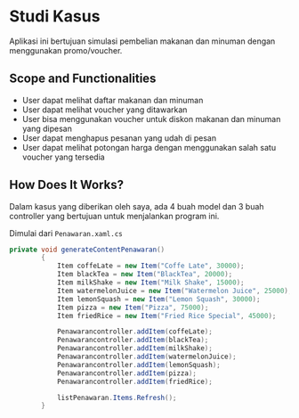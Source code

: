 # Studi Kasus

Aplikasi ini bertujuan simulasi pembelian makanan dan minuman dengan menggunakan promo/voucher.

## Scope and Functionalities

- User dapat melihat daftar makanan dan minuman
- User dapat melihat voucher yang ditawarkan
- User bisa menggunakan voucher untuk diskon makanan dan minuman yang dipesan
- User dapat menghapus pesanan yang udah di pesan
- User dapat melihat potongan harga dengan menggunakan salah satu voucher yang tersedia

## How Does It Works?

Dalam kasus yang diberikan oleh saya, ada 4 buah model dan 3 buah controller yang bertujuan untuk menjalankan program ini.

Dimulai dari `Penawaran.xaml.cs`

```csharp
private void generateContentPenawaran()
        {
            Item coffeLate = new Item("Coffe Late", 30000);
            Item blackTea = new Item("BlackTea", 20000);
            Item milkShake = new Item("Milk Shake", 15000);
            Item watermelonJuice = new Item("Watermelon Juice", 25000);
            Item lemonSquash = new Item("Lemon Squash", 30000);
            Item pizza = new Item("Pizza", 75000);
            Item friedRice = new Item("Fried Rice Special", 45000);

            Penawarancontroller.addItem(coffeLate);
            Penawarancontroller.addItem(blackTea);
            Penawarancontroller.addItem(milkShake);
            Penawarancontroller.addItem(watermelonJuice);
            Penawarancontroller.addItem(lemonSquash);
            Penawarancontroller.addItem(pizza);
            Penawarancontroller.addItem(friedRice);

            listPenawaran.Items.Refresh();
        }
```
